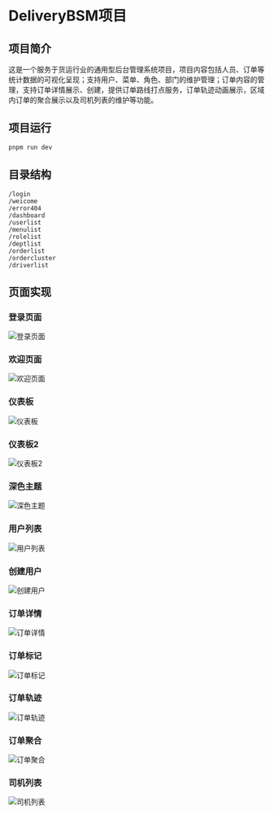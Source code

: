 # DeliveryBSM项目

## 项目简介

这是一个服务于货运行业的通用型后台管理系统项目，项目内容包括人员、订单等统计数据的可视化呈现；支持用户、菜单、角色、部门的维护管理；订单内容的管理，支持订单详情展示、创建，提供订单路线打点服务，订单轨迹动画展示，区域内订单的聚合展示以及司机列表的维护等功能。

## 项目运行

```bash
pnpm run dev
```

## 目录结构

```
/login
/weicome
/error404
/dashboard
/userlist
/menulist
/rolelist
/deptlist
/orderlist
/ordercluster
/driverlist
```

## 页面实现

### 登录页面

![登录页面](./public/descimgs/login.jpg)

### 欢迎页面

![欢迎页面](./public/descimgs/welcome.jpg)

### 仪表板

![仪表板](./public/descimgs/dashboard.jpg)

### 仪表板2

![仪表板2](./public/descimgs/dashboard2.jpg)

### 深色主题

![深色主题](./public/descimgs/darktheme.jpg)

### 用户列表

![用户列表](./public/descimgs/userlist.jpg)

### 创建用户

![创建用户](./public/descimgs/createuser.jpg)

### 订单详情

![订单详情](./public/descimgs/orderdetail.jpg)

### 订单标记

![订单标记](./public/descimgs/ordermarker.jpg)

### 订单轨迹

![订单轨迹](./public/descimgs/ordertrack.jpg)

### 订单聚合

![订单聚合](./public/descimgs/ordercluster.jpg)

### 司机列表

![司机列表](./public/descimgs/driverlist.jpg)
